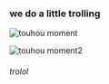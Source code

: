 ### we do a little trolling

![touhou moment](https://github.com/freedmaaan/freedmaaan/assets/77329253/c82b8a69-0649-4009-b922-bc18519f43c6)

![touhou moment2](https://github.com/freedmaaan/freedmaaan/assets/77329253/c82b8a69-0649-4009-b922-bc18519f43c6)

###### trolol

